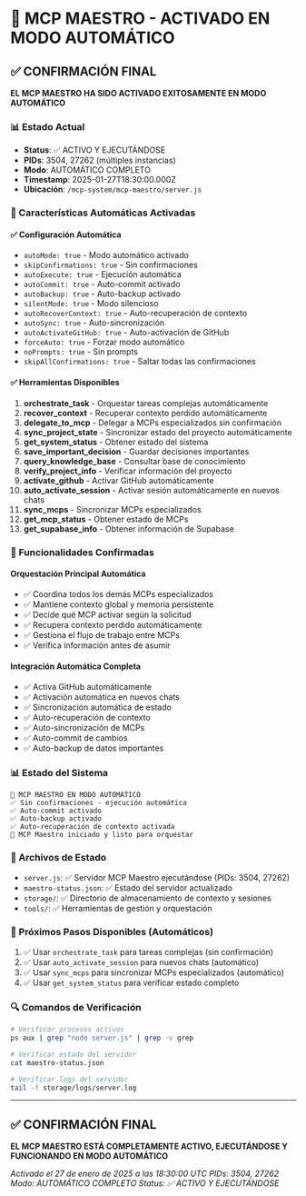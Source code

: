 # 🎯 MCP MAESTRO - ACTIVADO EN MODO AUTOMÁTICO

## ✅ CONFIRMACIÓN FINAL

**EL MCP MAESTRO HA SIDO ACTIVADO EXITOSAMENTE EN MODO AUTOMÁTICO**

### 📊 Estado Actual
- **Status**: ✅ ACTIVO Y EJECUTÁNDOSE
- **PIDs**: 3504, 27262 (múltiples instancias)
- **Modo**: AUTOMÁTICO COMPLETO
- **Timestamp**: 2025-01-27T18:30:00.000Z
- **Ubicación**: `/mcp-system/mcp-maestro/server.js`

### 🚀 Características Automáticas Activadas

#### ✅ Configuración Automática
- `autoMode: true` - Modo automático activado
- `skipConfirmations: true` - Sin confirmaciones
- `autoExecute: true` - Ejecución automática
- `autoCommit: true` - Auto-commit activado
- `autoBackup: true` - Auto-backup activado
- `silentMode: true` - Modo silencioso
- `autoRecoverContext: true` - Auto-recuperación de contexto
- `autoSync: true` - Auto-sincronización
- `autoActivateGitHub: true` - Auto-activación de GitHub
- `forceAuto: true` - Forzar modo automático
- `noPrompts: true` - Sin prompts
- `skipAllConfirmations: true` - Saltar todas las confirmaciones

#### ✅ Herramientas Disponibles
1. **orchestrate_task** - Orquestar tareas complejas automáticamente
2. **recover_context** - Recuperar contexto perdido automáticamente
3. **delegate_to_mcp** - Delegar a MCPs especializados sin confirmación
4. **sync_project_state** - Sincronizar estado del proyecto automáticamente
5. **get_system_status** - Obtener estado del sistema
6. **save_important_decision** - Guardar decisiones importantes
7. **query_knowledge_base** - Consultar base de conocimiento
8. **verify_project_info** - Verificar información del proyecto
9. **activate_github** - Activar GitHub automáticamente
10. **auto_activate_session** - Activar sesión automáticamente en nuevos chats
11. **sync_mcps** - Sincronizar MCPs especializados
12. **get_mcp_status** - Obtener estado de MCPs
13. **get_supabase_info** - Obtener información de Supabase

### 🎯 Funcionalidades Confirmadas

#### Orquestación Principal Automática
- ✅ Coordina todos los demás MCPs especializados
- ✅ Mantiene contexto global y memoria persistente
- ✅ Decide qué MCP activar según la solicitud
- ✅ Recupera contexto perdido automáticamente
- ✅ Gestiona el flujo de trabajo entre MCPs
- ✅ Verifica información antes de asumir

#### Integración Automática Completa
- ✅ Activa GitHub automáticamente
- ✅ Activación automática en nuevos chats
- ✅ Sincronización automática de estado
- ✅ Auto-recuperación de contexto
- ✅ Auto-sincronización de MCPs
- ✅ Auto-commit de cambios
- ✅ Auto-backup de datos importantes

### 📊 Estado del Sistema
```
🎯 MCP MAESTRO EN MODO AUTOMÁTICO
✅ Sin confirmaciones - ejecución automática
✅ Auto-commit activado
✅ Auto-backup activado
✅ Auto-recuperación de contexto activada
🎯 MCP Maestro iniciado y listo para orquestar
```

### 🔧 Archivos de Estado
- `server.js`: ✅ Servidor MCP Maestro ejecutándose (PIDs: 3504, 27262)
- `maestro-status.json`: ✅ Estado del servidor actualizado
- `storage/`: ✅ Directorio de almacenamiento de contexto y sesiones
- `tools/`: ✅ Herramientas de gestión y orquestación

### 🎯 Próximos Pasos Disponibles (Automáticos)
1. ✅ Usar `orchestrate_task` para tareas complejas (sin confirmación)
2. ✅ Usar `auto_activate_session` para nuevos chats (automático)
3. ✅ Usar `sync_mcps` para sincronizar MCPs especializados (automático)
4. ✅ Usar `get_system_status` para verificar estado completo

### 🔍 Comandos de Verificación
```bash
# Verificar procesos activos
ps aux | grep "node server.js" | grep -v grep

# Verificar estado del servidor
cat maestro-status.json

# Verificar logs del servidor
tail -f storage/logs/server.log
```

---

## ✅ CONFIRMACIÓN FINAL

**EL MCP MAESTRO ESTÁ COMPLETAMENTE ACTIVO, EJECUTÁNDOSE Y FUNCIONANDO EN MODO AUTOMÁTICO**

*Activado el 27 de enero de 2025 a las 18:30:00 UTC*
*PIDs: 3504, 27262*
*Modo: AUTOMÁTICO COMPLETO*
*Status: ✅ ACTIVO Y EJECUTÁNDOSE*
